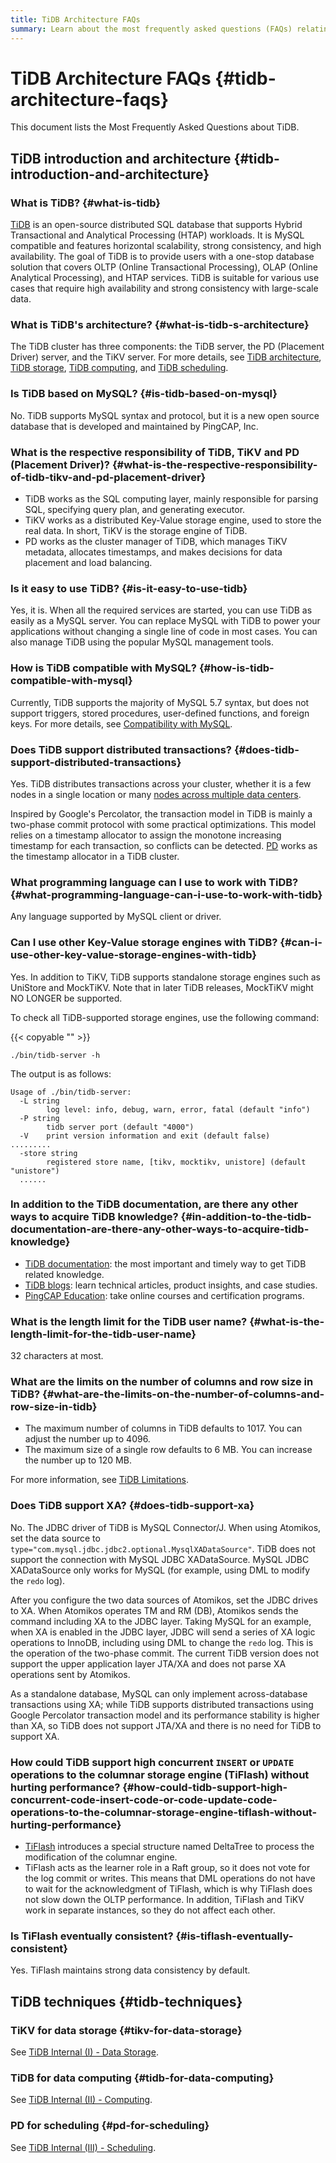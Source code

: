 ```yaml
---
title: TiDB Architecture FAQs
summary: Learn about the most frequently asked questions (FAQs) relating to TiDB.
---
```


# TiDB Architecture FAQs {#tidb-architecture-faqs}

<!-- markdownlint-disable MD026 -->

This document lists the Most Frequently Asked Questions about TiDB.

## TiDB introduction and architecture {#tidb-introduction-and-architecture}

### What is TiDB? {#what-is-tidb}

<!-- Localization note for TiDB:

- English: use distributed SQL, and start to emphasize HTAP
- Chinese: can keep "NewSQL" and emphasize one-stop real-time HTAP ("一栈式实时 HTAP")
- Japanese: use NewSQL because it is well-recognized

-->

[TiDB](https://github.com/pingcap/tidb) is an open-source distributed SQL database that supports Hybrid Transactional and Analytical Processing (HTAP) workloads. It is MySQL compatible and features horizontal scalability, strong consistency, and high availability. The goal of TiDB is to provide users with a one-stop database solution that covers OLTP (Online Transactional Processing), OLAP (Online Analytical Processing), and HTAP services. TiDB is suitable for various use cases that require high availability and strong consistency with large-scale data.

### What is TiDB's architecture? {#what-is-tidb-s-architecture}

The TiDB cluster has three components: the TiDB server, the PD (Placement Driver) server, and the TiKV server. For more details, see [TiDB architecture](/tidb-architecture.md), [TiDB storage](/tidb-storage.md), [TiDB computing](/tidb-computing.md), and [TiDB scheduling](/tidb-scheduling.md).

### Is TiDB based on MySQL? {#is-tidb-based-on-mysql}

No. TiDB supports MySQL syntax and protocol, but it is a new open source database that is developed and maintained by PingCAP, Inc.

### What is the respective responsibility of TiDB, TiKV and PD (Placement Driver)? {#what-is-the-respective-responsibility-of-tidb-tikv-and-pd-placement-driver}

-   TiDB works as the SQL computing layer, mainly responsible for parsing SQL, specifying query plan, and generating executor.
-   TiKV works as a distributed Key-Value storage engine, used to store the real data. In short, TiKV is the storage engine of TiDB.
-   PD works as the cluster manager of TiDB, which manages TiKV metadata, allocates timestamps, and makes decisions for data placement and load balancing.

### Is it easy to use TiDB? {#is-it-easy-to-use-tidb}

Yes, it is. When all the required services are started, you can use TiDB as easily as a MySQL server. You can replace MySQL with TiDB to power your applications without changing a single line of code in most cases. You can also manage TiDB using the popular MySQL management tools.

### How is TiDB compatible with MySQL? {#how-is-tidb-compatible-with-mysql}

Currently, TiDB supports the majority of MySQL 5.7 syntax, but does not support triggers, stored procedures, user-defined functions, and foreign keys. For more details, see [Compatibility with MySQL](/mysql-compatibility.md).

### Does TiDB support distributed transactions? {#does-tidb-support-distributed-transactions}

Yes. TiDB distributes transactions across your cluster, whether it is a few nodes in a single location or many [nodes across multiple data centers](/multi-data-centers-in-one-city-deployment.md).

Inspired by Google's Percolator, the transaction model in TiDB is mainly a two-phase commit protocol with some practical optimizations. This model relies on a timestamp allocator to assign the monotone increasing timestamp for each transaction, so conflicts can be detected. [PD](/tidb-architecture.md#placement-driver-pd-server) works as the timestamp allocator in a TiDB cluster.

### What programming language can I use to work with TiDB? {#what-programming-language-can-i-use-to-work-with-tidb}

Any language supported by MySQL client or driver.

### Can I use other Key-Value storage engines with TiDB? {#can-i-use-other-key-value-storage-engines-with-tidb}

Yes. In addition to TiKV, TiDB supports standalone storage engines such as UniStore and MockTiKV. Note that in later TiDB releases, MockTiKV might NO LONGER be supported.

To check all TiDB-supported storage engines, use the following command:

{{< copyable "" >}}

```shell
./bin/tidb-server -h
```

The output is as follows:

```shell
Usage of ./bin/tidb-server:
  -L string
        log level: info, debug, warn, error, fatal (default "info")
  -P string
        tidb server port (default "4000")
  -V    print version information and exit (default false)
.........
  -store string
        registered store name, [tikv, mocktikv, unistore] (default "unistore")
  ......
```

### In addition to the TiDB documentation, are there any other ways to acquire TiDB knowledge? {#in-addition-to-the-tidb-documentation-are-there-any-other-ways-to-acquire-tidb-knowledge}

-   [TiDB documentation](https://docs.pingcap.com/): the most important and timely way to get TiDB related knowledge.
-   [TiDB blogs](https://www.pingcap.com/blog/): learn technical articles, product insights, and case studies.
-   [PingCAP Education](https://www.pingcap.com/education/?from=en): take online courses and certification programs.

### What is the length limit for the TiDB user name? {#what-is-the-length-limit-for-the-tidb-user-name}

32 characters at most.

### What are the limits on the number of columns and row size in TiDB? {#what-are-the-limits-on-the-number-of-columns-and-row-size-in-tidb}

-   The maximum number of columns in TiDB defaults to 1017. You can adjust the number up to 4096.
-   The maximum size of a single row defaults to 6 MB. You can increase the number up to 120 MB.

For more information, see [TiDB Limitations](/tidb-limitations.md).

### Does TiDB support XA? {#does-tidb-support-xa}

No. The JDBC driver of TiDB is MySQL Connector/J. When using Atomikos, set the data source to `type="com.mysql.jdbc.jdbc2.optional.MysqlXADataSource"`. TiDB does not support the connection with MySQL JDBC XADataSource. MySQL JDBC XADataSource only works for MySQL (for example, using DML to modify the `redo` log).

After you configure the two data sources of Atomikos, set the JDBC drives to XA. When Atomikos operates TM and RM (DB), Atomikos sends the command including XA to the JDBC layer. Taking MySQL for an example, when XA is enabled in the JDBC layer, JDBC will send a series of XA logic operations to InnoDB, including using DML to change the `redo` log. This is the operation of the two-phase commit. The current TiDB version does not support the upper application layer JTA/XA and does not parse XA operations sent by Atomikos.

As a standalone database, MySQL can only implement across-database transactions using XA; while TiDB supports distributed transactions using Google Percolator transaction model and its performance stability is higher than XA, so TiDB does not support JTA/XA and there is no need for TiDB to support XA.

### How could TiDB support high concurrent <code>INSERT</code> or <code>UPDATE</code> operations to the columnar storage engine (TiFlash) without hurting performance? {#how-could-tidb-support-high-concurrent-code-insert-code-or-code-update-code-operations-to-the-columnar-storage-engine-tiflash-without-hurting-performance}

-   [TiFlash](/tiflash/tiflash-overview.md) introduces a special structure named DeltaTree to process the modification of the columnar engine.
-   TiFlash acts as the learner role in a Raft group, so it does not vote for the log commit or writes. This means that DML operations do not have to wait for the acknowledgment of TiFlash, which is why TiFlash does not slow down the OLTP performance. In addition, TiFlash and TiKV work in separate instances, so they do not affect each other.

### Is TiFlash eventually consistent? {#is-tiflash-eventually-consistent}

Yes. TiFlash maintains strong data consistency by default.

## TiDB techniques {#tidb-techniques}

### TiKV for data storage {#tikv-for-data-storage}

See [TiDB Internal (I) - Data Storage](https://www.pingcap.com/blog/tidb-internal-data-storage/?from=en).

### TiDB for data computing {#tidb-for-data-computing}

See [TiDB Internal (II) - Computing](https://www.pingcap.com/blog/tidb-internal-computing/?from=en).

### PD for scheduling {#pd-for-scheduling}

See [TiDB Internal (III) - Scheduling](https://www.pingcap.com/blog/tidb-internal-scheduling/?from=en).
